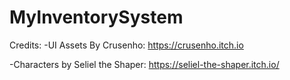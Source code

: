 # MyInventorySystem

Credits:
-UI Assets By Crusenho: https://crusenho.itch.io

-Characters by Seliel the Shaper: https://seliel-the-shaper.itch.io/
